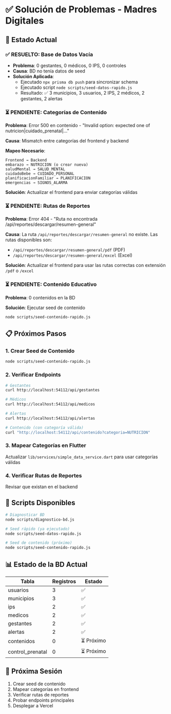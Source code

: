 # ✅ Solución de Problemas - Madres Digitales

## 🎯 Estado Actual

### ✅ RESUELTO: Base de Datos Vacía
- **Problema**: 0 gestantes, 0 médicos, 0 IPS, 0 controles
- **Causa**: BD no tenía datos de seed
- **Solución Aplicada**: 
  - Ejecutado `npx prisma db push` para sincronizar schema
  - Ejecutado script `node scripts/seed-datos-rapido.js`
  - Resultado: ✅ 3 municipios, 3 usuarios, 2 IPS, 2 médicos, 2 gestantes, 2 alertas

### ⏳ PENDIENTE: Categorías de Contenido

**Problema**: Error 500 en contenido - "Invalid option: expected one of nutricion|cuidado_prenatal|..."

**Causa**: Mismatch entre categorías del frontend y backend

**Mapeo Necesario**:
```
Frontend → Backend
embarazo → NUTRICION (o crear nueva)
saludMental → SALUD_MENTAL
cuidadoBebe → CUIDADO_PERSONAL
planificacionFamiliar → PLANIFICACION
emergencias → SIGNOS_ALARMA
```

**Solución**: Actualizar el frontend para enviar categorías válidas

### ⏳ PENDIENTE: Rutas de Reportes

**Problema**: Error 404 - "Ruta no encontrada /api/reportes/descargar/resumen-general"

**Causa**: La ruta `/api/reportes/descargar/resumen-general` no existe. Las rutas disponibles son:
- `/api/reportes/descargar/resumen-general/pdf` (PDF)
- `/api/reportes/descargar/resumen-general/excel` (Excel)

**Solución**: Actualizar el frontend para usar las rutas correctas con extensión `/pdf` o `/excel`

### ⏳ PENDIENTE: Contenido Educativo

**Problema**: 0 contenidos en la BD

**Solución**: Ejecutar seed de contenido
```bash
node scripts/seed-contenido-rapido.js
```

## 📋 Próximos Pasos

### 1. Crear Seed de Contenido
```bash
node scripts/seed-contenido-rapido.js
```

### 2. Verificar Endpoints
```bash
# Gestantes
curl http://localhost:54112/api/gestantes

# Médicos
curl http://localhost:54112/api/medicos

# Alertas
curl http://localhost:54112/api/alertas

# Contenido (con categoría válida)
curl "http://localhost:54112/api/contenido?categoria=NUTRICION"
```

### 3. Mapear Categorías en Flutter
Actualizar `lib/services/simple_data_service.dart` para usar categorías válidas

### 4. Verificar Rutas de Reportes
Revisar que existan en el backend

## 🔧 Scripts Disponibles

```bash
# Diagnosticar BD
node scripts/diagnostico-bd.js

# Seed rápido (ya ejecutado)
node scripts/seed-datos-rapido.js

# Seed de contenido (próximo)
node scripts/seed-contenido-rapido.js
```

## 📊 Estado de la BD Actual

| Tabla | Registros | Estado |
|-------|-----------|--------|
| usuarios | 3 | ✅ |
| municipios | 3 | ✅ |
| ips | 2 | ✅ |
| medicos | 2 | ✅ |
| gestantes | 2 | ✅ |
| alertas | 2 | ✅ |
| contenidos | 0 | ⏳ Próximo |
| control_prenatal | 0 | ⏳ Próximo |

## 🚀 Próxima Sesión

1. Crear seed de contenido
2. Mapear categorías en frontend
3. Verificar rutas de reportes
4. Probar endpoints principales
5. Desplegar a Vercel

